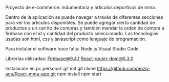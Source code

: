 Proyecto de e-commerce: indumentaria y artículos deportivos de mma.

Dentro de la aplicación se puede navegar a través de diferentes secciones para ver los artículos disponibles.
Se puede agregar cierta cantidad de productos a un carrito de compras y también mandar la orden de compra a firebase con el id y cantidad del producto seleccionado.
Las tecnologías usadas son html, css y javascript como lenguaje de programación.

Para instalar el software hace falta: 
Node js
Visual Studio Code

Librerías utilizadas:
Firebase@9.4.1
React-router-dom@5.3.0

Instalación en pc personal:
git init
git clone https://github.com/enzo-agu/React-mma-app.git
npm install
npm start



